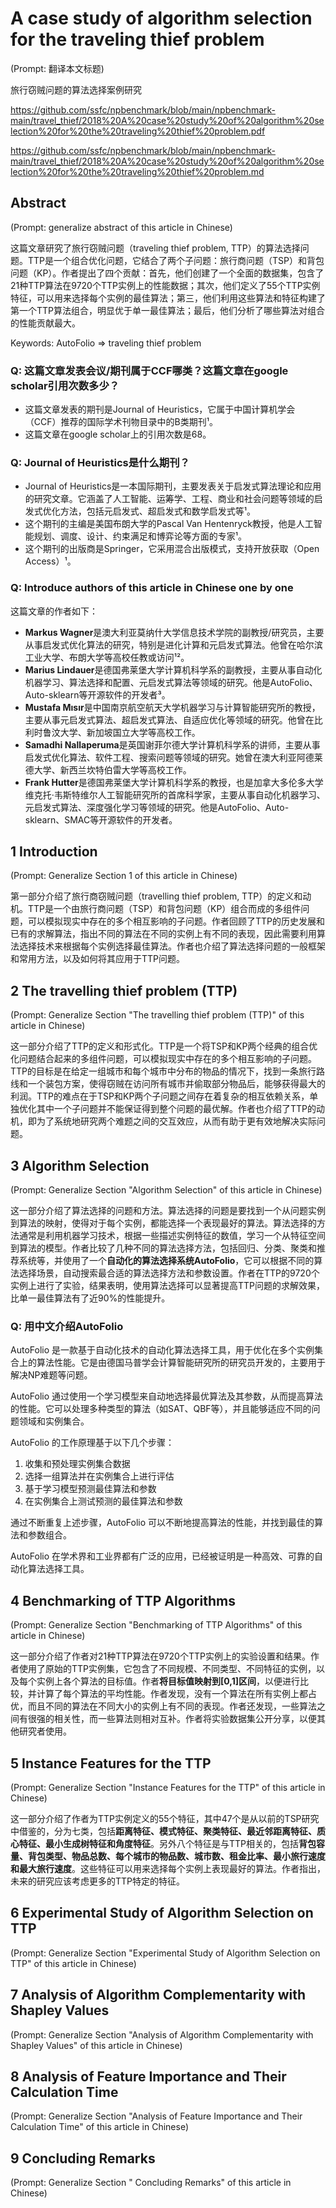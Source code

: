 # A case study of algorithm selection for the traveling thief problem

(Prompt: 翻译本文标题)

旅行窃贼问题的算法选择案例研究

https://github.com/ssfc/npbenchmark/blob/main/npbenchmark-main/travel_thief/2018%20A%20case%20study%20of%20algorithm%20selection%20for%20the%20traveling%20thief%20problem.pdf

https://github.com/ssfc/npbenchmark/blob/main/npbenchmark-main/travel_thief/2018%20A%20case%20study%20of%20algorithm%20selection%20for%20the%20traveling%20thief%20problem.md

## Abstract

(Prompt: generalize abstract of this article in Chinese)

这篇文章研究了旅行窃贼问题（traveling thief problem, TTP）的算法选择问题。TTP是一个组合优化问题，它结合了两个子问题：旅行商问题（TSP）和背包问题（KP）。作者提出了四个贡献：首先，他们创建了一个全面的数据集，包含了21种TTP算法在9720个TTP实例上的性能数据；其次，他们定义了55个TTP实例特征，可以用来选择每个实例的最佳算法；第三，他们利用这些算法和特征构建了第一个TTP算法组合，明显优于单一最佳算法；最后，他们分析了哪些算法对组合的性能贡献最大。

Keywords:  AutoFolio => traveling thief problem

### Q: 这篇文章发表会议/期刊属于CCF哪类？这篇文章在google scholar引用次数多少？

- 这篇文章发表的期刊是Journal of Heuristics，它属于中国计算机学会（CCF）推荐的国际学术刊物目录中的B类期刊¹。
- 这篇文章在google scholar上的引用次数是68。

### Q: Journal of Heuristics是什么期刊？

- Journal of Heuristics是一本国际期刊，主要发表关于启发式算法理论和应用的研究文章。它涵盖了人工智能、运筹学、工程、商业和社会问题等领域的启发式优化方法，包括元启发式、超启发式和数学启发式等¹。
- 这个期刊的主编是美国布朗大学的Pascal Van Hentenryck教授，他是人工智能规划、调度、设计、约束满足和博弈论等方面的专家¹。
- 这个期刊的出版商是Springer，它采用混合出版模式，支持开放获取（Open Access）¹。

### Q: Introduce authors of this article in Chinese one by one

这篇文章的作者如下：

- **Markus Wagner**是澳大利亚莫纳什大学信息技术学院的副教授/研究员，主要从事启发式优化算法的研究，特别是进化计算和元启发式算法。他曾在哈尔滨工业大学、布朗大学等高校任教或访问¹²。
- **Marius Lindauer**是德国弗莱堡大学计算机科学系的副教授，主要从事自动化机器学习、算法选择和配置、元启发式算法等领域的研究。他是AutoFolio、Auto-sklearn等开源软件的开发者³。
- **Mustafa Mısır**是中国南京航空航天大学机器学习与计算智能研究所的教授，主要从事元启发式算法、超启发式算法、自适应优化等领域的研究。他曾在比利时鲁汶大学、新加坡国立大学等高校工作。
- **Samadhi Nallaperuma**是英国谢菲尔德大学计算机科学系的讲师，主要从事启发式优化算法、软件工程、搜索问题等领域的研究。她曾在澳大利亚阿德莱德大学、新西兰坎特伯雷大学等高校工作。
- **Frank Hutter**是德国弗莱堡大学计算机科学系的教授，也是加拿大多伦多大学维克托·韦斯特维尔人工智能研究所的首席科学家，主要从事自动化机器学习、元启发式算法、深度强化学习等领域的研究。他是AutoFolio、Auto-sklearn、SMAC等开源软件的开发者。

## 1 Introduction

(Prompt: Generalize Section 1 of this article in Chinese)

第一部分介绍了旅行商窃贼问题（travelling thief problem, TTP）的定义和动机。TTP是一个由旅行商问题（TSP）和背包问题（KP）组合而成的多组件问题，可以模拟现实中存在的多个相互影响的子问题。作者回顾了TTP的历史发展和已有的求解算法，指出不同的算法在不同的实例上有不同的表现，因此需要利用算法选择技术来根据每个实例选择最佳算法。作者也介绍了算法选择问题的一般框架和常用方法，以及如何将其应用于TTP问题。

## 2 The travelling thief problem (TTP)

(Prompt: Generalize Section "The travelling thief problem (TTP)" of this article in Chinese)

这一部分介绍了TTP的定义和形式化。TTP是一个将TSP和KP两个经典的组合优化问题结合起来的多组件问题，可以模拟现实中存在的多个相互影响的子问题。TTP的目标是在给定一组城市和每个城市中分布的物品的情况下，找到一条旅行路线和一个装包方案，使得窃贼在访问所有城市并偷取部分物品后，能够获得最大的利润。TTP的难点在于TSP和KP两个子问题之间存在着复杂的相互依赖关系，单独优化其中一个子问题并不能保证得到整个问题的最优解。作者也介绍了TTP的动机，即为了系统地研究两个难题之间的交互效应，从而有助于更有效地解决实际问题。

## 3 Algorithm Selection

(Prompt: Generalize Section "Algorithm Selection" of this article in Chinese)

这一部分介绍了算法选择的问题和方法。算法选择的问题是要找到一个从问题实例到算法的映射，使得对于每个实例，都能选择一个表现最好的算法。算法选择的方法通常是利用机器学习技术，根据一些描述实例特征的数值，学习一个从特征空间到算法的模型。作者比较了几种不同的算法选择方法，包括回归、分类、聚类和推荐系统等，并使用了一个**自动化的算法选择系统AutoFolio**，它可以根据不同的算法选择场景，自动搜索最合适的算法选择方法和参数设置。作者在TTP的9720个实例上进行了实验，结果表明，使用算法选择可以显著提高TTP问题的求解效果，比单一最佳算法有了近90%的性能提升。

### Q: 用中文介绍AutoFolio

AutoFolio 是一款基于自动化技术的自动化算法选择工具，用于优化在多个实例集合上的算法性能。它是由德国马普学会计算智能研究所的研究员开发的，主要用于解决NP难题等问题。

AutoFolio 通过使用一个学习模型来自动地选择最优算法及其参数，从而提高算法的性能。它可以处理多种类型的算法（如SAT、QBF等），并且能够适应不同的问题领域和实例集合。

AutoFolio 的工作原理基于以下几个步骤：

1. 收集和预处理实例集合数据
2. 选择一组算法并在实例集合上进行评估
3. 基于学习模型预测最佳算法和参数
4. 在实例集合上测试预测的最佳算法和参数

通过不断重复上述步骤，AutoFolio 可以不断地提高算法的性能，并找到最佳的算法和参数组合。

AutoFolio 在学术界和工业界都有广泛的应用，已经被证明是一种高效、可靠的自动化算法选择工具。

## 4 Benchmarking of TTP Algorithms

(Prompt: Generalize Section "Benchmarking of TTP Algorithms" of this article in Chinese)

这一部分介绍了作者对21种TTP算法在9720个TTP实例上的实验设置和结果。作者使用了原始的TTP实例集，它包含了不同规模、不同类型、不同特征的实例，以及每个实例上各个算法的目标值。作者**将目标值映射到[0,1]区间**，以便进行比较，并计算了每个算法的平均性能。作者发现，没有一个算法在所有实例上都占优，而且不同的算法在不同大小的实例上有不同的表现。作者还发现，一些算法之间有很强的相关性，而一些算法则相对互补。作者将实验数据集公开分享，以便其他研究者使用。

## 5 Instance Features for the TTP

(Prompt: Generalize Section "Instance Features for the TTP" of this article in Chinese)

这一部分介绍了作者为TTP实例定义的55个特征，其中47个是从以前的TSP研究中借鉴的，分为七类，包括**距离特征、模式特征、聚类特征、最近邻距离特征、质心特征、最小生成树特征和角度特征**。另外八个特征是与TTP相关的，包括**背包容量、背包类型、物品总数、每个城市的物品数、城市数、租金比率、最小旅行速度和最大旅行速度**。这些特征可以用来选择每个实例上表现最好的算法。作者指出，未来的研究应该考虑更多的TTP特定的特征。

## 6 Experimental Study of Algorithm Selection on TTP

(Prompt: Generalize Section "Experimental Study of Algorithm Selection on TTP" of this article in Chinese)

## 7 Analysis of Algorithm Complementarity with Shapley Values

(Prompt: Generalize Section "Analysis of Algorithm Complementarity with Shapley Values" of this article in Chinese)

## 8 Analysis of Feature Importance and Their Calculation Time

(Prompt: Generalize Section "Analysis of Feature Importance and Their Calculation Time" of this article in Chinese)

## 9  Concluding Remarks

(Prompt: Generalize Section " Concluding Remarks" of this article in Chinese)